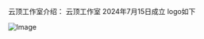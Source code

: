 云顶工作室介绍：
云顶工作室 2024年7月15日成立
logo如下

![Image](https://github.com/user-attachments/assets/b27fa08c-4ddb-4a24-a21e-cd37e5fecd28)